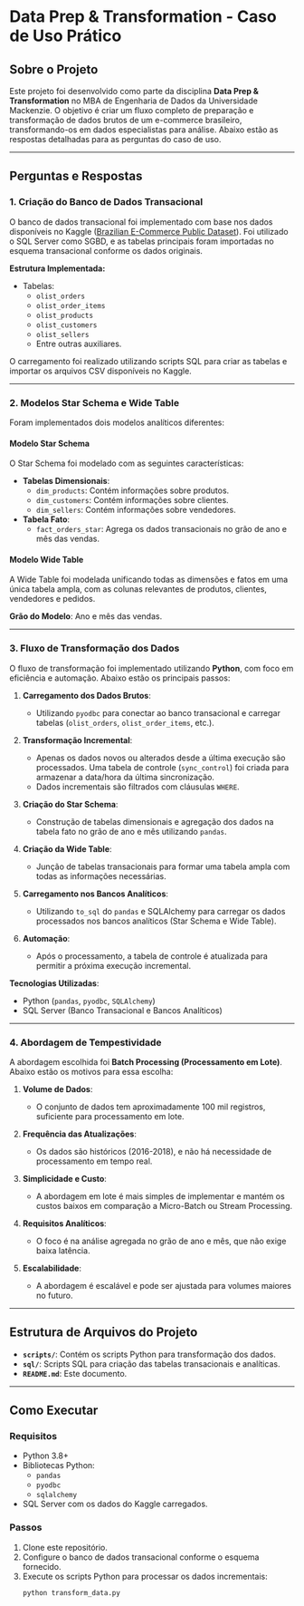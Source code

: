 # Data Prep & Transformation - Caso de Uso Prático

## Sobre o Projeto
Este projeto foi desenvolvido como parte da disciplina **Data Prep & Transformation** no MBA de Engenharia de Dados da Universidade Mackenzie. O objetivo é criar um fluxo completo de preparação e transformação de dados brutos de um e-commerce brasileiro, transformando-os em dados especialistas para análise. Abaixo estão as respostas detalhadas para as perguntas do caso de uso.

---

## Perguntas e Respostas

### **1. Criação do Banco de Dados Transacional**
O banco de dados transacional foi implementado com base nos dados disponíveis no Kaggle ([Brazilian E-Commerce Public Dataset](https://www.kaggle.com/datasets/olistbr/brazilian-ecommerce)). Foi utilizado o SQL Server como SGBD, e as tabelas principais foram importadas no esquema transacional conforme os dados originais.

**Estrutura Implementada:**
- Tabelas:
  - `olist_orders`
  - `olist_order_items`
  - `olist_products`
  - `olist_customers`
  - `olist_sellers`
  - Entre outras auxiliares.

O carregamento foi realizado utilizando scripts SQL para criar as tabelas e importar os arquivos CSV disponíveis no Kaggle.

---

### **2. Modelos Star Schema e Wide Table**
Foram implementados dois modelos analíticos diferentes:

#### **Modelo Star Schema**
O Star Schema foi modelado com as seguintes características:
- **Tabelas Dimensionais**:
  - `dim_products`: Contém informações sobre produtos.
  - `dim_customers`: Contém informações sobre clientes.
  - `dim_sellers`: Contém informações sobre vendedores.
- **Tabela Fato**:
  - `fact_orders_star`: Agrega os dados transacionais no grão de ano e mês das vendas.

#### **Modelo Wide Table**
A Wide Table foi modelada unificando todas as dimensões e fatos em uma única tabela ampla, com as colunas relevantes de produtos, clientes, vendedores e pedidos.

**Grão do Modelo**: Ano e mês das vendas.

---

### **3. Fluxo de Transformação dos Dados**

O fluxo de transformação foi implementado utilizando **Python**, com foco em eficiência e automação. Abaixo estão os principais passos:

1. **Carregamento dos Dados Brutos**:
   - Utilizando `pyodbc` para conectar ao banco transacional e carregar tabelas (`olist_orders`, `olist_order_items`, etc.).

2. **Transformação Incremental**:
   - Apenas os dados novos ou alterados desde a última execução são processados. Uma tabela de controle (`sync_control`) foi criada para armazenar a data/hora da última sincronização.
   - Dados incrementais são filtrados com cláusulas `WHERE`.

3. **Criação do Star Schema**:
   - Construção de tabelas dimensionais e agregação dos dados na tabela fato no grão de ano e mês utilizando `pandas`.

4. **Criação da Wide Table**:
   - Junção de tabelas transacionais para formar uma tabela ampla com todas as informações necessárias.

5. **Carregamento nos Bancos Analíticos**:
   - Utilizando `to_sql` do `pandas` e SQLAlchemy para carregar os dados processados nos bancos analíticos (Star Schema e Wide Table).

6. **Automação**:
   - Após o processamento, a tabela de controle é atualizada para permitir a próxima execução incremental.

**Tecnologias Utilizadas**:
- Python (`pandas`, `pyodbc`, `SQLAlchemy`)
- SQL Server (Banco Transacional e Bancos Analíticos)

---

### **4. Abordagem de Tempestividade**

A abordagem escolhida foi **Batch Processing (Processamento em Lote)**. Abaixo estão os motivos para essa escolha:

1. **Volume de Dados**:
   - O conjunto de dados tem aproximadamente 100 mil registros, suficiente para processamento em lote.

2. **Frequência das Atualizações**:
   - Os dados são históricos (2016-2018), e não há necessidade de processamento em tempo real.

3. **Simplicidade e Custo**:
   - A abordagem em lote é mais simples de implementar e mantém os custos baixos em comparação a Micro-Batch ou Stream Processing.

4. **Requisitos Analíticos**:
   - O foco é na análise agregada no grão de ano e mês, que não exige baixa latência.

5. **Escalabilidade**:
   - A abordagem é escalável e pode ser ajustada para volumes maiores no futuro.

---

## Estrutura de Arquivos do Projeto

- **`scripts/`**: Contém os scripts Python para transformação dos dados.
- **`sql/`**: Scripts SQL para criação das tabelas transacionais e analíticas.
- **`README.md`**: Este documento.

---

## Como Executar

### Requisitos
- Python 3.8+
- Bibliotecas Python:
  - `pandas`
  - `pyodbc`
  - `sqlalchemy`
- SQL Server com os dados do Kaggle carregados.

### Passos
1. Clone este repositório.
2. Configure o banco de dados transacional conforme o esquema fornecido.
3. Execute os scripts Python para processar os dados incrementais:
   ```bash
   python transform_data.py
